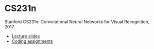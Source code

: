 # CS231n

Stanford CS231n: Convolutional Neural Networks for Visual Recognition, 2017.
- [Lecture slides](https://github.com/infinityglow/CS231n/tree/master/Lecture%20Slides)
- [Coding assignments](https://github.com/infinityglow/CS231n/tree/master/Assignment)
